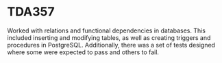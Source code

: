 # TDA357

Worked with relations and functional dependencies in databases. This included inserting and modifying tables, as well as creating triggers and procedures in PostgreSQL. Additionally, there was a set of tests designed where some were expected to pass and others to fail.

